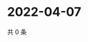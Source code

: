 # 2022-04-07

共 0 条

<!-- BEGIN WEIBO -->
<!-- 最后更新时间 Thu Apr 07 2022 00:26:35 GMT+0800 (China Standard Time) -->

<!-- END WEIBO -->
